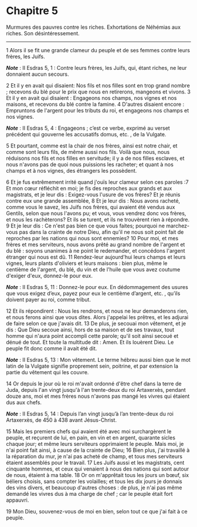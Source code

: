 # Chapitre 5

Murmures des pauvres contre les riches.
Exhortations de Néhémias aux riches.
Son désintéressement.

***

1 Alors il se fit une grande clameur du peuple et de ses femmes contre leurs frères, les Juifs.

***Note*** :  II Esdras 5, 1 : Contre leurs frères, les Juifs, qui, étant riches, ne leur donnaient aucun secours.

2 Et il y en avait qui disaient: Nos fils et nos filles sont en trop grand nombre ; recevons du blé pour le prix que nous en retirerons, mangeons et vivons. 3 Et il y en avait qui disaient : Engageons nos champs, nos vignes et nos maisons, et recevons du blé contre la famine. 4 D'autres disaient encore : Empruntons de l'argent pour les tributs du roi, et engageons nos champs et nos vignes.

***Note*** :  II Esdras 5, 4 : Engageons ; c’est ce verbe, exprimé au verset précédent qui gouverne les accusatifs domus, etc. , de la Vulgate.

5 Et pourtant, comme est la chair de nos frères, ainsi est notre chair, et comme sont leurs fils, de même aussi nos fils. Voilà que nous, nous réduisons nos fils et nos filles en servitude; il y a de nos filles esclaves, et nous n'avons pas de quoi nous puissions les racheter; et quant à nos champs et à nos vignes, des étrangers les possèdent.


6 Et je fus extrêmement irrité quand j'ouïs leur clameur selon ces paroles :7 Et mon cœur réfléchit en moi; je fis des reproches aux grands et aux magistrats, et je leur dis : Exigez-vous l'usure de vos frères? Et je réunis contre eux une grande assemblée, 8 Et je leur dis : Nous avons racheté, comme vous le savez, les Juifs nos frères, qui avaient été vendus aux Gentils, selon que nous l'avons pu; et vous, vous vendrez donc vos frères, et nous les rachèterons? Et ils se turent, et ils ne trouvèrent rien à répondre. 9 Et je leur dis : Ce n'est pas bien ce que vous faites; pourquoi ne marchez-vous pas dans la crainte de notre Dieu, afin qu'il ne nous soit point fait de reproches par les nations qui nous sont ennemies? 10 Pour moi, et mes frères et mes serviteurs, nous avons prêté au grand nombre de l'argent et du blé : soyons unanimes à ne point le redemander, et concédons l'argent étranger qui nous est dû. 11 Rendez-leur aujourd'hui leurs champs et leurs vignes, leurs plants d'oliviers et leurs maisons : bien
plus, même le centième de l'argent, du blé, du vin et de l'huile que vous avez coutume d'exiger d'eux, donnez-le pour eux.

***Note*** :  II Esdras 5, 11 : Donnez-le pour eux. En dédommagement des usures que vous exigez d’eux, payez pour eux le centième d’argent, etc. , qu’ils doivent payer au roi, comme tribut.

12 Et ils répondirent : Nous les rendrons, et nous ne leur demanderons rien, et nous ferons ainsi que vous dites. Alors j'appelai les prêtres, et les adjurai de faire selon ce que j'avais dit. 13 De plus, je secouai mon vêtement, et je dis : Que Dieu secoue ainsi, hors de sa maison et de ses travaux, tout homme qui n'aura point accompli cette parole; qu'il soit ainsi secoué et dénué de tout. Et toute la multitude dit : Amen. Et ils louèrent Dieu. Le peuple fit donc comme il avait été dit.

***Note*** :  II Esdras 5, 13 : Mon vêtement. Le terme hébreu aussi bien que le mot latin de la Vulgate signifie proprement sein, poitrine, et par extension la partie du vêtement qui les couvre.


14 Or depuis le jour où le roi m'avait ordonné d'être chef dans la terre de Juda, depuis l'an vingt jusqu'à l'an trente-deux du roi Artaxerxès, pendant douze ans, moi et mes frères nous n'avons pas mangé les vivres qui étaient dus aux chefs.

***Note*** :  II Esdras 5, 14 : Depuis l’an vingt jusqu’à l’an trente-deux du roi Artaxerxès, de 450 à 438 avant Jésus-Christ.

15 Mais les premiers chefs qui avaient été avec moi surchargèrent le peuple, et reçurent de lui, en pain, en vin et en argent, quarante sicles chaque jour; et même leurs serviteurs opprimaient le peuple. Mais moi, je n'ai point fait ainsi, à cause de la crainte de Dieu; 16 Bien plus, j'ai travaillé à la réparation du mur, je n'ai pas acheté de champ, et tous mes serviteurs étaient assemblés pour le travail. 17 Les Juifs aussi et les magistrats, cent cinquante hommes, et ceux qui venaient à nous des nations qui sont autour de nous, étaient à ma table. 18 Or on m'apprêtait tous les jours un bœuf, six béliers choisis, sans compter les volailles; et tous les dix jours je donnais des vins divers, et beaucoup d'autres choses : de plus, je n'ai pas même demandé les vivres dus à ma charge de chef ; car le peuple était fort appauvri.


19 Mon Dieu, souvenez-vous de moi en bien, selon tout ce que j'ai fait à ce peuple.

